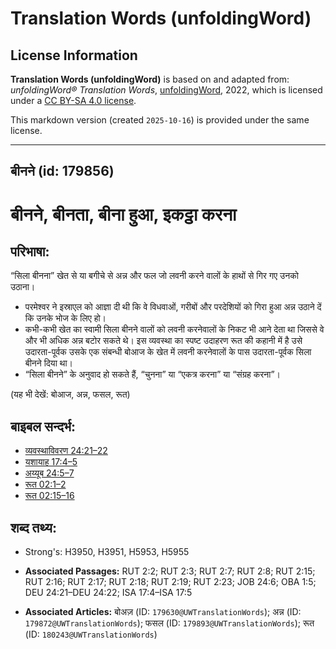 # Translation Words (unfoldingWord)

## License Information

**Translation Words (unfoldingWord)** is based on and adapted from: _unfoldingWord® Translation Words_, [unfoldingWord](https://unfoldingword.org/utw), 2022, which is licensed under a [CC BY-SA 4.0 license](https://creativecommons.org/licenses/by-sa/4.0/legalcode.en).

This markdown version (created `2025-10-16`) is provided under the same license.



--------------------------------

## बीनने (id: 179856)

बीनने, बीनता, बीना हुआ, इकट्ठा करना
===================================

परिभाषा:
--------

“सिला बीनना” खेत से या बगीचे से अन्न और फल जो लवनी करने वालों के हाथों से गिर गए उनको उठाना।

* परमेश्वर ने इस्राएल को आज्ञा दी थी कि वे विधवाओं, गरीबों और परदेशियों को गिरा हुआ अन्न उठाने दें कि उनके भोज के लिए हो।
* कभी\-कभी खेत का स्वामी सिला बीनने वालों को लवनी करनेवालों के निकट भी आने देता था जिससे वे और भी अधिक अन्न बटोर सकते थे। इस व्यवस्था का स्पष्ट उदाहरण रूत की कहानी में है उसे उदारता\-पूर्वक उसके एक संबन्धी बोआज के खेत में लवनी करनेवालों के पास उदारता\-पूर्वक सिला बीनने दिया था।
* “सिला बीनने” के अनुवाद हो सकते हैं, “चुनना” या “एकत्र करना” या “संग्रह करना”।

(यह भी देखें: बोआज, अन्न, फसल, रूत)

बाइबल सन्दर्भ:
--------------

* [व्यवस्थाविवरण 24:21–22](https://ref.ly/Deut24:21-Deut24:22)
* [यशायाह 17:4–5](https://ref.ly/Isa17:4-Isa17:5)
* [अय्यूब 24:5–7](https://ref.ly/Job24:5-Job24:7)
* [रूत 02:1–2](https://ref.ly/Ruth2:1-Ruth2:2)
* [रूत 02:15–16](https://ref.ly/Ruth2:15-Ruth2:16)

शब्द तथ्य:
----------

* Strong's: H3950, H3951, H5953, H5955

* **Associated Passages:** RUT 2:2; RUT 2:3; RUT 2:7; RUT 2:8; RUT 2:15; RUT 2:16; RUT 2:17; RUT 2:18; RUT 2:19; RUT 2:23; JOB 24:6; OBA 1:5; DEU 24:21–DEU 24:22; ISA 17:4–ISA 17:5
* **Associated Articles:** बोअज़ (ID: `179630@UWTranslationWords`); अन्न (ID: `179872@UWTranslationWords`); फसल (ID: `179893@UWTranslationWords`); रूत (ID: `180243@UWTranslationWords`)

